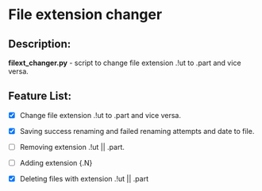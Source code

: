 # File extension changer

## Description: 
**filext_changer.py** - script to change file extension .!ut to .part and vice versa.


## Feature List:
- [x] Change file extension .!ut to .part and vice versa.
- [x] Saving success renaming and failed renaming attempts and date to file.
- [ ] Removing extension .!ut || .part.
- [ ] Adding extension {.N}
- [x] Deleting files with extension .!ut || .part


